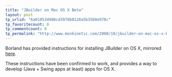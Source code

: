 ```yaml
---
title: "JBuilder on Mac OS X Beta"
layout: post
tp_urlid: "6a010534988cd3970b0120a5b3560e970c"
tp_favoritecount: 0
tp_commentcount: 0
tp_permalink: "http://www.monkinetic.com/2000/10/jbuilder-on-mac-os-x-beta.html"
---
```

Borland has provided instructions for installing JBuilder on OS X, mirrored <a href="http://www.pepsan.com/macosx/jbuilder.txt">here</a>.

These instructions have been confirmed to work, and provides a way to develop (Java + Swing apps at least) apps for OS X.
